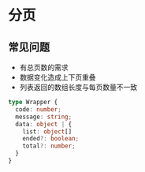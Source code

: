 # 分页

## 常见问题
- 有总页数的需求
- 数据变化造成上下页重叠
- 列表返回的数组长度与每页数量不一致

```typescript
type Wrapper {
  code: number;
  message: string;
  data: object | {
    list: object[]
    ended?: boolean;
    total?: number;
  }
}
```